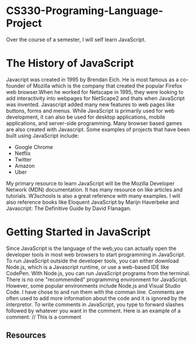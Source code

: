 # CS330-Programing-Language-Project
Over the course of a semester, I will self learn JavaScript.

**The History of JavaScript**
====================================
Javacript was created in 1995 by Brendan Eich. He is most famous as a co-founder of Mozilla which is the company that created the popular Firefox web browser.When he worked for  Netscape in 1995, they were looking to add interactivity into webpages for NetScape2 and thats when JavaScript was invented. Javascript added many new features to web pages like buttons, forms and menus. While JavaScript is primarily used for web development, it can also be used for desktop applications, mobile applications, and server-side programming. Many browser based games are also created with Javascript. Some examples of projects that have been built using JavaScript include:


+ Google Chrome
+ Netflix
+ Twitter
+ Amazon
+ Uber


My primary resource to learn JavaScript will be the Mozilla Developer Network (MDN) documentation. It has many  resource on like articles and tutorials. W3schools is also a great reference with many examples. I will also reference books like Eloquent JavaScript by Marijn Haverbeke and Javascript: The Definitive Guide by David Flanagan. 


**Getting Started in JavaScript**
====================================
Since JavaScript is the language of the web,you can actually open the developer tools in most web browsers to start programming in JavaScript. To run  JavaScript outside the developer tools, you can either download Node.js, which is a Javascript runtime, or use a web-based IDE like CodePen. With Node.js, you can run JavaScript programs from the terminal. There is no one "recommended" programming environment for JavaScript. However, some popular environments include Node.js and Visual Studio Code. I have chose to and run them with the comman line. Comments are often used to add more information about the code and it is ignored by the interpretor. To write comments in JavaScript, you type to forward slashes followed by whatever you want in the comment. Here is an example of a comment:
// This is a comment

**Resources**
------------
